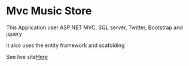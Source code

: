 <h1>Mvc Music Store</h1> 

<p> This Application user ASP.NET MVC, SQL server, Twitter, Bootstrap and jquery</p> 
<p> it also uses the entity framework and scafolding</p>

<p>See live site<a href="http://final-mvc-music-store.azurewebsites.net/">Here</a></p>